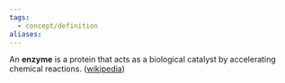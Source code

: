 ```yaml
---
tags:
  - concept/definition
aliases:
---
```

An **enzyme** is a protein that acts as a biological catalyst by accelerating chemical reactions. ([wikipedia](https://en.wikipedia.org/wiki/Enzyme))